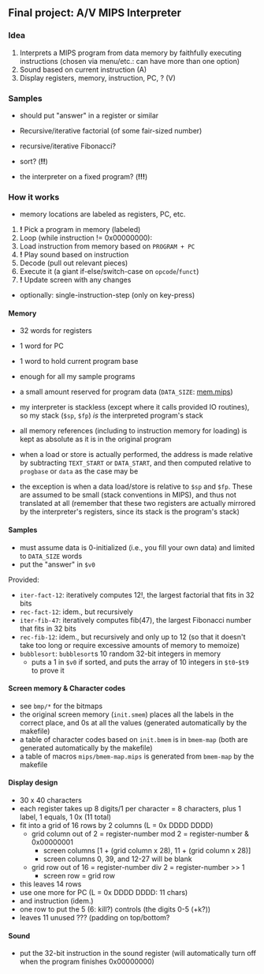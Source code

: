 ## Final project: A/V MIPS Interpreter

### Idea

1. Interprets a MIPS program from data memory by faithfully executing
   instructions (chosen via menu/etc.: can have more than one option)
1. Sound based on current instruction (A)
1. Display registers, memory, instruction, PC, ? (V)

### Samples

- should put "answer" in a register or similar

- Recursive/iterative factorial (of some fair-sized number)
- recursive/iterative Fibonacci?
- sort? (**!!**)
- the interpreter on a fixed program? (**!!!**)

### How it works

- memory locations are labeled as registers, PC, etc.

1. **!** Pick a program in memory (labeled)
1. Loop (while instruction != 0x00000000):
  1. Load instruction from memory based on `PROGRAM + PC`
  1. **!** Play sound based on instruction
  1. Decode (pull out relevant pieces)
  1. Execute it (a giant if-else/switch-case on `opcode`/`funct`)
  1. **!** Update screen with any changes

- optionally: single-instruction-step (only on key-press)

#### Memory

- 32 words for registers
- 1 word for PC
- 1 word to hold current program base
- enough for all my sample programs
- a small amount reserved for program data (`DATA_SIZE`:
  [mem.mips](./mips/mem.mips))
- my interpreter is stackless (except where it calls provided IO routines), so
  my stack (`$sp`, `$fp`) *is* the interpreted program's stack

- all memory references (including to instruction memory for loading) is kept as
  absolute as it is in the original program
- when a load or store is actually performed, the address is made relative by
  subtracting `TEXT_START` or `DATA_START`, and then computed relative to
  `progbase` or `data` as the case may be
- the exception is when a data load/store is relative to `$sp` and `$fp`. These
  are assumed to be small (stack conventions in MIPS), and thus not translated
  at all (remember that these two registers are actually mirrored by the
  interpreter's registers, since its stack is the program's stack)

#### Samples

- must assume data is 0-initialized (i.e., you fill your own data) and limited
  to `DATA_SIZE` words
- put the "answer" in `$v0`

Provided:
- `iter-fact-12`: iteratively computes 12!, the largest factorial that fits in
32 bits
- `rec-fact-12`: idem., but recursively
- `iter-fib-47`: iteratively computes fib(47), the largest Fibonacci number that
fits in 32 bits
- `rec-fib-12`: idem., but recursively and only up to 12 (so that it doesn't
take too long or require excessive amounts of memory to memoize)
- `bubblesort`: `bubblesort`s 10 random 32-bit integers in memory
  - puts a 1 in `$v0` if sorted, and puts the array of 10 integers in `$t0`-`$t9`
  to prove it

#### Screen memory & Character codes

- see `bmp/*` for the bitmaps
- the original screen memory (`init.smem`) places all the labels in the correct
place, and 0s at all the values (generated automatically by the makefile)
- a table of character codes based on `init.bmem` is in `bmem-map` (both are
generated automatically by the makefile)
- a table of macros `mips/bmem-map.mips` is generated from `bmem-map` by the
makefile

#### Display design

- 30 x 40 characters
- each register takes up 8 digits/1 per character = 8 characters, plus 1 label,
  1 equals, 1 0x (11 total)
- fit into a grid of 16 rows by 2 columns (L = 0x DDDD DDDD)
  - grid column out of 2 = register-number mod 2 = register-number & 0x00000001
    - screen columns [1 + (grid column x 28), 11 + (grid column x 28)]
    - screen columns 0, 39, and 12-27 will be blank
  - grid row out of 16 = register-number div 2 = register-number >> 1
    - screen row = grid row
- this leaves 14 rows
- use one more for PC (L = 0x DDDD DDDD: 11 chars)
- and instruction (idem.)
- one row to put the 5 (6: kill?) controls (the digits 0-5 (+k?))
- leaves 11 unused ??? (padding on top/bottom?

#### Sound

- put the 32-bit instruction in the sound register (will automatically turn off
  when the program finishes 0x00000000)
